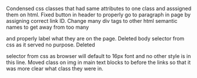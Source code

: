 Condensed css classes that had same attributes to one class and asssigned them on html.
Fixed button in header to properly go to paragraph in page by assigning correct link ID.
Change many div tags to other html semantic names to get away from too many <div> and properly label what they are on the page. 
Deleted body selector from css as it served no purpose.
Deleted <p> selector from css as browser will default to 16px font and no other style is in this line.
Moved class on img in main text blocks to before the links so that it was more clear what class they were in. 

<!-- Added notes to explain what each part does. -->
<!-- Added spacing and fixed indentions in order to make code more readable. -->
